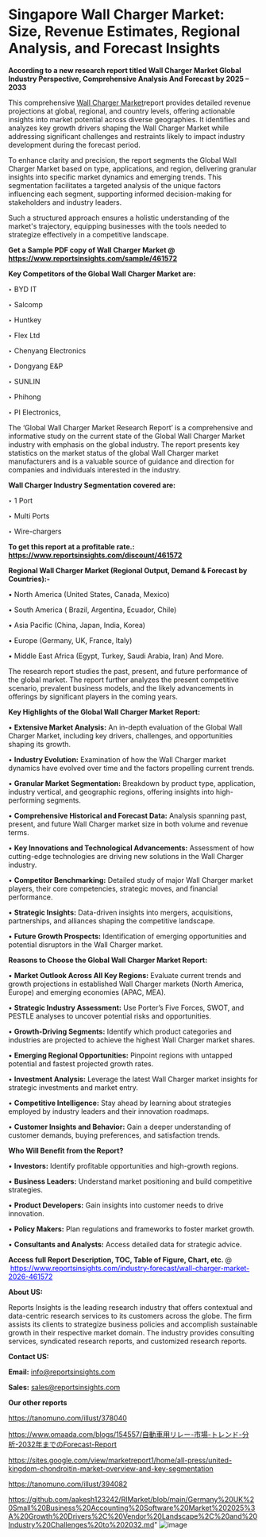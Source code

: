 # Singapore Wall Charger Market: Size, Revenue Estimates, Regional Analysis, and Forecast Insights

<strong>According to a new research report titled Wall Charger Market Global Industry Perspective, Comprehensive Analysis And Forecast by 2025 – 2033</strong>

This comprehensive <a href=https://www.reportsinsights.com/sample/461572>Wall Charger Market</a>report provides detailed revenue projections at global, regional, and country levels, offering actionable insights into market potential across diverse geographies. It identifies and analyzes key growth drivers shaping the Wall Charger Market while addressing significant challenges and restraints likely to impact industry development during the forecast period.

To enhance clarity and precision, the report segments the Global Wall Charger Market based on type, applications, and region, delivering granular insights into specific market dynamics and emerging trends. This segmentation facilitates a targeted analysis of the unique factors influencing each segment, supporting informed decision-making for stakeholders and industry leaders.

Such a structured approach ensures a holistic understanding of the market's trajectory, equipping businesses with the tools needed to strategize effectively in a competitive landscape.

<strong>Get a Sample PDF copy of Wall Charger Market </strong><strong>@<a href=https://www.reportsinsights.com/sample/461572 style=color:#0000ff;> https://www.reportsinsights.com/sample/461572</a></strong></font>

<strong>Key Competitors of the Global Wall Charger Market are:</strong>

‣ BYD IT

‣ Salcomp

‣ Huntkey

‣ Flex Ltd

‣ Chenyang Electronics

‣ Dongyang E&P

‣ SUNLIN

‣ Phihong

‣ PI Electronics,

The ‘Global Wall Charger Market Research Report’ is a comprehensive and informative study on the current state of the Global Wall Charger Market industry with emphasis on the global industry. The report presents key statistics on the market status of the global Wall Charger market manufacturers and is a valuable source of guidance and direction for companies and individuals interested in the industry.

<strong>Wall Charger Industry Segmentation covered are:</strong>

‣ 1 Port

‣ Multi Ports

‣ Wire-chargers

<strong>To get this report at a profitable rate.: <a href=https://www.reportsinsights.com/discount/461572 style=color:#0000ff;>https://www.reportsinsights.com/discount/461572</a></strong></font>

<strong>Regional Wall Charger Market (Regional Output, Demand &amp; Forecast by Countries):-</strong>

• North America (United States, Canada, Mexico)

• South America ( Brazil, Argentina, Ecuador, Chile)

• Asia Pacific (China, Japan, India, Korea)

• Europe (Germany, UK, France, Italy)

• Middle East Africa (Egypt, Turkey, Saudi Arabia, Iran) And More.

The research report studies the past, present, and future performance of the global market. The report further analyzes the present competitive scenario, prevalent business models, and the likely advancements in offerings by significant players in the coming years.

<strong>Key Highlights of the Global Wall Charger Market Report:</strong>

• <strong>Extensive Market Analysis:</strong> An in-depth evaluation of the Global Wall Charger Market, including key drivers, challenges, and opportunities shaping its growth.

• <strong>Industry Evolution:</strong> Examination of how the Wall Charger market dynamics have evolved over time and the factors propelling current trends.

• <strong>Granular Market Segmentation:</strong> Breakdown by product type, application, industry vertical, and geographic regions, offering insights into high-performing segments.

• <strong>Comprehensive Historical and Forecast Data:</strong> Analysis spanning past, present, and future Wall Charger market size in both volume and revenue terms.

• <strong>Key Innovations and Technological Advancements:</strong> Assessment of how cutting-edge technologies are driving new solutions in the Wall Charger industry.

• <strong>Competitor Benchmarking:</strong> Detailed study of major Wall Charger market players, their core competencies, strategic moves, and financial performance.

• <strong>Strategic Insights:</strong> Data-driven insights into mergers, acquisitions, partnerships, and alliances shaping the competitive landscape.

• <strong>Future Growth Prospects:</strong> Identification of emerging opportunities and potential disruptors in the Wall Charger market.

<strong>Reasons to Choose the Global Wall Charger Market Report:</strong>

• <strong>Market Outlook Across All Key Regions:</strong> Evaluate current trends and growth projections in established Wall Charger markets (North America, Europe) and emerging economies (APAC, MEA).

• <strong>Strategic Industry Assessment:</strong> Use Porter’s Five Forces, SWOT, and PESTLE analyses to uncover potential risks and opportunities.

• <strong>Growth-Driving Segments:</strong> Identify which product categories and industries are projected to achieve the highest Wall Charger market shares.

• <strong>Emerging Regional Opportunities:</strong> Pinpoint regions with untapped potential and fastest projected growth rates.

• <strong>Investment Analysis:</strong> Leverage the latest Wall Charger market insights for strategic investments and market entry.

• <strong>Competitive Intelligence:</strong> Stay ahead by learning about strategies employed by industry leaders and their innovation roadmaps.

• <strong>Customer Insights and Behavior:</strong> Gain a deeper understanding of customer demands, buying preferences, and satisfaction trends.

<strong>Who Will Benefit from the Report?</strong>

• <strong>Investors:</strong> Identify profitable opportunities and high-growth regions.

• <strong>Business Leaders:</strong> Understand market positioning and build competitive strategies.

• <strong>Product Developers:</strong> Gain insights into customer needs to drive innovation.

• <strong>Policy Makers:</strong> Plan regulations and frameworks to foster market growth.

• <strong>Consultants and Analysts:</strong> Access detailed data for strategic advice.
</ul>
<strong>Access full Report Description, TOC, Table of Figure, Chart, etc. </strong>@  <a href=https://www.reportsinsights.com/industry-forecast/wall-charger-market-2026-461572 style=color:#0000ff;>https://www.reportsinsights.com/industry-forecast/wall-charger-market-2026-461572</a></font>

<strong><strong>About US</strong>:</strong>

Reports Insights is the leading research industry that offers contextual and data-centric research services to its customers across the globe. The firm assists its clients to strategize business policies and accomplish sustainable growth in their respective market domain. The industry provides consulting services, syndicated research reports, and customized research reports.

<strong>Contact US:</strong>

<p class=""""><b>Email:</b> <a href=mailto:info@reportsinsights.com>info@reportsinsights.com</a></p>
<p class=""""><b>Sales:</b> <a href=mailto:sales@reportsinsights.com>sales@reportsinsights.com</a></p>

<strong>Our other reports</strong>

<a href=https://tanomuno.com/illust/378040>https://tanomuno.com/illust/378040</a>

<a href=https://www.omaada.com/blogs/154557/自動車用リレー-市場-トレンド-分析-2032年までのForecast-Report>https://www.omaada.com/blogs/154557/自動車用リレー-市場-トレンド-分析-2032年までのForecast-Report</a>

<a href=https://sites.google.com/view/marketreport1/home/all-press/united-kingdom-chondroitin-market-overview-and-key-segmentation>https://sites.google.com/view/marketreport1/home/all-press/united-kingdom-chondroitin-market-overview-and-key-segmentation</a>

<a href=https://tanomuno.com/illust/394082>https://tanomuno.com/illust/394082</a>

<a href=https://github.com/aakesh123242/RIMarket/blob/main/Germany%20UK%20Small%20Business%20Accounting%20Software%20Market%202025%3A%20Growth%20Drivers%2C%20Vendor%20Landscape%2C%20and%20Industry%20Challenges%20to%202032.md>https://github.com/aakesh123242/RIMarket/blob/main/Germany%20UK%20Small%20Business%20Accounting%20Software%20Market%202025%3A%20Growth%20Drivers%2C%20Vendor%20Landscape%2C%20and%20Industry%20Challenges%20to%202032.md</a>"
![image](https://github.com/user-attachments/assets/0a1dfe5d-c72f-434d-b291-372089384339)
